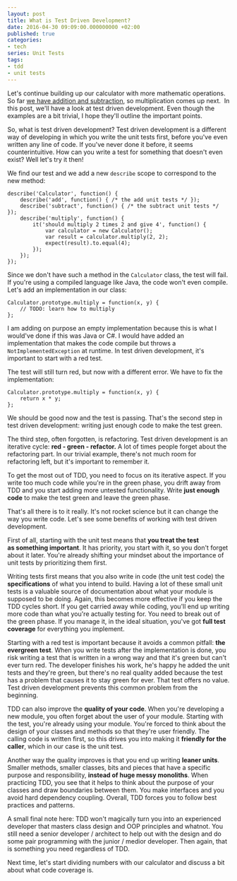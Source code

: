 ```yaml
---
layout: post
title: What is Test Driven Development?
date: 2016-04-30 09:09:00.000000000 +02:00
published: true
categories:
- tech
series: Unit Tests
tags:
- tdd
- unit tests
---
```


Let's continue building up our calculator with more mathematic operations. So far <a href="/2016/04/a-closer-look-to-a-basic-unit-test/">we have addition and subtraction</a>, so multiplication comes up next.  In this post, we'll have a look at test driven development. Even though the examples are a bit trivial, I hope they'll outline the important points.<!--more-->

So, what is test driven development? Test driven development is a different way of developing in which you write the unit tests first, before you've even written any line of code. If you've never done it before, it seems counterintuitive. How can you write a test for something that doesn't even exist? Well let's try it then!

We find our test and we add a new <code>describe</code> scope to correspond to the new method:

```
describe('Calculator', function() {
    describe('add', function() { /* the add unit tests */ });
    describe('subtract', function() { /* the subtract unit tests */ });
    describe('multiply', function() {
        it('should multiply 2 times 2 and give 4', function() {
            var calculator = new Calculator();
            var result = calculator.multiply(2, 2);
            expect(result).to.equal(4);
        });
    });
});
```

Since we don't have such a method in the <code>Calculator</code> class, the test will fail. If you're using a compiled language like Java, the code won't even compile. Let's add an implementation in our class:

```
Calculator.prototype.multiply = function(x, y) {
    // TODO: learn how to multiply
};
```

I am adding on purpose an empty implementation because this is what I would've done if this was Java or C#. I would have added an implementation that makes the code compile but throws a <code>NotImplementedException</code> at runtime. In test driven development, it's important to start with a red test.

The test will still turn red, but now with a different error. We have to fix the implementation:

```
Calculator.prototype.multiply = function(x, y) {
    return x * y;
};
```

We should be good now and the test is passing. That's the second step in test driven development: writing just enough code to make the test green.

The third step, often forgotten, is refactoring. Test driven development is an iterative cycle: <strong>red - green - refactor.</strong> A lot of times people forget about the refactoring part. In our trivial example, there's not much room for refactoring left, but it's important to remember it.

To get the most out of TDD, you need to focus on its iterative aspect. If you write too much code while you're in the green phase, you drift away from TDD and you start adding more untested functionality. Write <strong>just enough code</strong> to make the test green and leave the green phase.

That's all there is to it really. It's not rocket science but it can change the way you write code. Let's see some benefits of working with test driven development.

First of all, starting with the unit test means that <strong>you treat the test as something important</strong>. It has priority, you start with it, so you don't forget about it later. You're already shifting your mindset about the importance of unit tests by prioritizing them first.

Writing tests first means that you also write in code (the unit test code) the <strong>specifications</strong> of what you intend to build. Having a lot of these small unit tests is a valuable source of documentation about what your module is supposed to be doing. Again, this becomes more effective if you keep the TDD cycles short. If you get carried away while coding, you'll end up writing more code than what you're actually testing for. You need to break out of the green phase. If you manage it, in the ideal situation, you've got <strong>full test coverage</strong> for everything you implement.

Starting with a red test is important because it avoids a common pitfall: <strong>the evergreen test</strong>. When you write tests after the implementation is done, you risk writing a test that is written in a wrong way and that it's green but can't ever turn red. The developer finishes his work, he's happy he added the unit tests and they're green, but there's no real quality added because the test has a problem that causes it to stay green for ever. That test offers no value. Test driven development prevents this common problem from the beginning.

TDD can also improve the <strong>quality of your code</strong>. When you're developing a new module, you often forget about the user of your module. Starting with the test, you're already using your module. You're forced to think about the design of your classes and methods so that they're user friendly. The calling code is written first, so this drives you into making it <strong>friendly for the caller</strong>, which in our case is the unit test.

Another way the quality improves is that you end up writing <strong>leaner units</strong>. Smaller methods, smaller classes, bits and pieces that have a specific purpose and responsibility, <strong>instead of huge messy monoliths</strong>. When practicing TDD, you see that it helps to think about the purpose of your classes and draw boundaries between them. You make interfaces and you avoid hard dependency coupling. Overall, TDD forces you to follow best practices and patterns.

A small final note here: TDD won't magically turn you into an experienced developer that masters class design and OOP principles and whatnot. You still need a senior developer / architect to help out with the design and do some pair programming with the junior / medior developer. Then again, that is something you need regardless of TDD.

Next time, let's start dividing numbers with our calculator and discuss a bit about what code coverage is.
